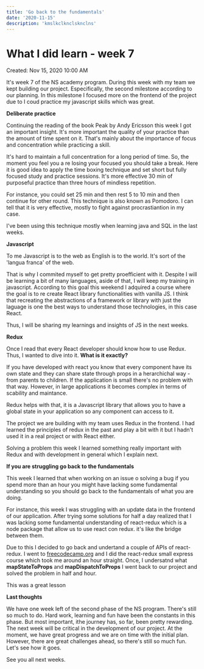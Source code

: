 ```yaml
---
title: 'Go back to the fundamentals'
date: '2020-11-15'
description: 'kmslkclknclsknclns'
---
```


# What I did learn - week 7

Created: Nov 15, 2020 10:00 AM

It's week 7 of the NS academy program. During this week with my team we kept building our project. Especifically, the second milestone according to our planning. In this milestone I focused more on the frontend of the project due to I coud practice my javascript skills which was great. 

**Deliberate practice**

Continuing the reading of the book Peak by Andy Ericsson this week I got an important insight. It's more important the quality of your practice than the amount of time spent on it. That's mainly about the importance of focus and concentration while practicing a skill. 

It's hard to maintain a full concentration for a long period of time. So, the moment you feel you a re losing your focused you should take a break. Here it is good idea to apply the time boxing technique and set short but fully focused study and practice sessions. It's more effective 30 min of purposeful practice than three hours of mindless repetition. 

For instance, you could set 25 min and then rest 5 to 10 min and then continue for other round. This technique is also known as Pomodoro. I can tell that it is very effective, mostly to fight against procrastiantion in my case. 

I've been using this technique mostly when learning java and SQL in the last weeks. 

**Javascript**

To me Javascript is to the web as English is to the world. It's sort of the 'langua franca' of the web. 

That is why I commited myself to get pretty proefficient with it. Despite I will be learning a bit of many languages, aside of that, I will keep my training in javascript. According to this goal this weekend I adquired a course where the goal is to re create React library functionalities with vanilla JS. I think that recreating the abstractions of a framework or library with just the laguage is one the best ways to understand those technologies, in this case React. 

Thus, I will be sharing my learnings and insights of JS in the next weeks. 

**Redux**

Once I read that every React developer should know how to use Redux. Thus, I wanted to dive into it. **What is it exactly?**

If you have developed with react you know that every component have its own state and they can share state through props in a herarchichal way - from parents to children. If the application is small there's no problem with that way. However, in large applications it becomes complex in terms of scability and maintance. 

Redux helps with that, it is a Javascript library that allows you to have a global state in your application so any component can access to it.

The project we are building with my team uses Redux in the frontend. I had learned the principles of redux in the past and play a bit with it but I hadn't used it in a real project or with React either. 

Solving a problem this week I learned something really important with Redux and with development in general which I explain next. 

**If you are struggling go back to the fundamentals**

This week I learned that when working on an issue o solving a bug if you spend more than an hour you might have lacking some fundamental understanding so you should go back to the fundamentals of what you are doing. 

For instance, this week I was struggling with an update data in the frontend of our application. After trying some solutions for half a day realized that I was lacking some fundamental understanding of react-redux which is a node package that allow us to use react con redux. it's like the bridge between them. 

Due to this I decided to go back and undertand a couple of APIs of react-redux. I went to [freecodecamp.org](http://freecodecamp.org) and I did the react-redux small express course which took me around an hour straight. Once, I undersatnd what **mapStateToProps** and **mapDispatchToProps** I went back to our project and solved the problem in half and hour. 

This was a great lesson 

**Last thoughts**

We have one week left of the second phase of the NS program. There's still so much to do. Hard work, learning and fun have been the constants in this phase. But most important, ithe journey has, so far, been pretty rewarding. The next week will be critical in the development of our project. At the moment, we have great progress and we are on time with the initial plan. However, there are great challenges ahead, so there's still so much fun. Let's see how it goes. 

See you all next weeks.